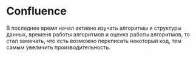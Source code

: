 # Confluence

В последнее время начал активно изучать алгоритмы и структуры данных, временя работы алгоритмов и оценка работы алгоритмов, то стал замечать, что есть возможно переписать некоторый код, тем самым увеличить производительность.
